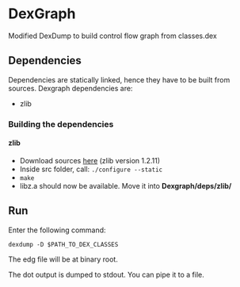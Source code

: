 # DexGraph
Modified DexDump to build control flow graph from classes.dex

## Dependencies
Dependencies are statically linked, hence they have to be built from sources.
Dexgraph dependencies are:
  - zlib

### Building the dependencies
#### zlib
- Download sources [here](http://www.zlib.net/zlib-1.2.11.tar.gz) (zlib version 1.2.11)
- Inside src folder, call: ```./configure --static```
- ```make```
- libz.a should now be available. Move it into **Dexgraph/deps/zlib/**

## Run
Enter the following command:

```dexdump -D $PATH_TO_DEX_CLASSES```

The edg file will be at binary root.

The dot output is dumped to stdout. You can pipe it to a file.
